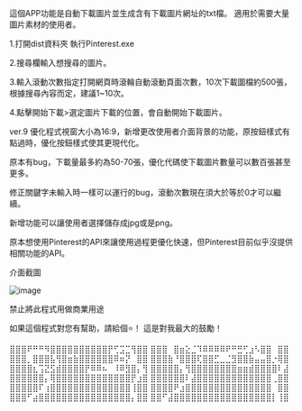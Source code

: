 這個APP功能是自動下載圖片並生成含有下載圖片網址的txt檔。
適用於需要大量圖片素材的使用者。

1.打開dist資料夾 執行Pinterest.exe

2.搜尋欄輸入想搜尋的圖片。

3.輸入滾動次數指定打開網頁時滾輪自動滾動頁面次數，10次下載圖檔約500張，根據搜尋內容而定，建議1~10次。

4.點擊開始下載>選定圖片下載的位置，會自動開始下載圖片。


ver.9
優化程式視窗大小為16:9，新增更改使用者介面背景的功能，原按鈕樣式有點過時，優化按鈕樣式使其更現代化。

原本有bug，下載量最多約為50-70張，優化代碼使下載圖片數量可以數百張甚至更多。

修正關鍵字未輸入時一樣可以運行的bug，滾動次數現在須大於等於0才可以繼續。

新增功能可以讓使用者選擇儲存成jpg或是png。

原本想使用Pinterest的API來讓使用過程更優化快速，但Pinterest目前似乎沒提供相關功能的API。



介面截圖

![image](https://github.com/ekko135002/Pinterest_dow/assets/141802684/e4e64d0c-aa1f-4a44-869f-9dbdd5c4901f)

禁止將此程式用做商業用途

如果這個程式對您有幫助，請給個⭐️！
這是對我最大的鼓勵！

⣿⣿⣿⠟⠛⠛⠻⣿⣿⣿⣿⣿⣿⣿⣿⣿⣿⡟⢋⣩⣉⢻⣿⣿
⣿⣿⣿⠀⣿⣶⣕⣈⠹⠿⠿⠿⠿⠟⠛⣛⢋⣰⠣⣿⣿⠀⣿⣿
⣿⣿⣿⡀⣿⣿⣿⣧⢻⣿⣶⣷⣿⣿⣿⣿⣿⣿⠿⠶⡝⠀⣿⣿
⣿⣿⣿⣷⠘⣿⣿⣿⢏⣿⣿⣋⣀⣈⣻⣿⣿⣷⣤⣤⣿⡐⢿⣿
⣿⣿⣿⣿⣆⢩⣝⣫⣾⣿⣿⣿⣿⡟⠿⠿⠦⠀⠸⠿⣻⣿⡄⢻
⣿⣿⣿⣿⣿⡄⢻⣿⣿⣿⣿⣿⣿⣿⣿⣶⣶⣾⣿⣿⣿⣿⠇⣼
⣿⣿⣿⣿⣿⣿⡄⢿⣿⣿⣿⣿⣿⣿⣿⣿⣿⣿⣿⣿⣿⡟⣰⣿
⣿⣿⣿⣿⣿⣿⠇⣼⣿⣿⣿⣿⣿⣿⣿⣿⣿⣿⣿⣿⣿⢀⣿⣿
⣿⣿⣿⣿⣿⠏⢰⣿⣿⣿⣿⣿⣿⣿⣿⣿⣿⣿⣿⣿⣿⢸⣿⣿
⣿⣿⣿⣿⠟⣰⣿⣿⣿⣿⣿⣿⣿⣿⣿⣿⣿⣿⣿⣿⣿⠀⣿⣿
⣿⣿⣿⠋⣴⣿⣿⣿⣿⣿⣿⣿⣿⣿⣿⣿⣿⣿⣿⣿⣿⡄⣿⣿
⣿⣿⠋⣼⣿⣿⣿⣿⣿⣿⣿⣿⣿⣿⣿⣿⣿⣿⣿⣿⣿⡇⢸⣿ 
